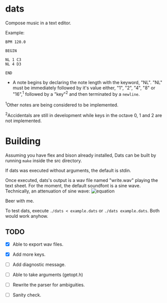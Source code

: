 # dats
Compose music in a text editor.


Example:
```
BPM 120.0

BEGIN

NL 1 C3
NL 4 D3

END
```
- A note begins by declaring the note length with
the keyword, "NL". "NL" must be immediately followed by it's
value either, "1", "2", "4", "8" or "16",<sup>1</sup> followed
by a "key"<sup>2</sup> and then terminated by a `newline`.

<sup>1</sup>Other notes are being considered
to be implemented.

<sup>2</sup>Accidentals are still in development while keys in the
octave 0, 1 and 2 are not implemented.


# Building
Assuming you have flex and bison already installed,
Dats can be built by running `make` inside the src directory.

If dats was executed without arguments, the default is stdin.

Once executed, dats's output is a wav file named "write.wav" playing the text sheet.
For the moment, the default soundfont is a sine wave. Technically,
an attenuation of sine wave: ![equation](http://www.sciweavers.org/upload/Tex2Img_1593430763/render.png)

Beer with me.

To test dats, execute `./dats < example.dats` or `./dats example.dats`.
Both would work anyhow.

## TODO
- [x] Able to export wav files.

- [x] Add more keys.

- [ ] Add diagnostic message.

- [ ] Able to take arguments (getopt.h)

- [ ] Rewrite the parser for ambiguities.

- [ ] Sanity check.


